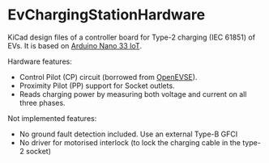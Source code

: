 # EvChargingStationHardware

KiCad design files of a controller board for Type-2 charging (IEC 61851) of EVs. It is based on [Arduino Nano 33 IoT](https://store.arduino.cc/arduino-nano-33-iot).

Hardware features:
- Control Pilot (CP) circuit (borrowed from [OpenEVSE](https://github.com/OpenEVSE/OpenEVSE_PLUS)).
- Proximity Pilot (PP) support for Socket outlets.
- Reads charging power by measuring both voltage and current on all three phases.

Not implemented features:
- No ground fault detection included. Use an external Type-B GFCI
- No driver for motorised interlock (to lock the charging cable in the type-2 socket)

